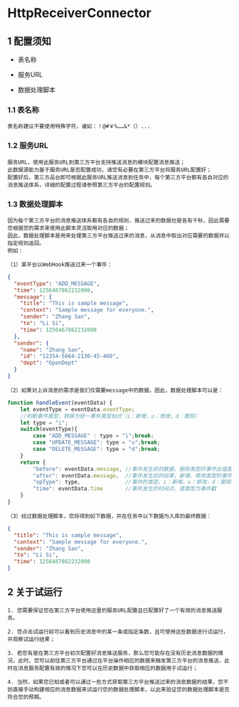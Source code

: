 # HttpReceiverConnector

## 1 配置须知

- 表名称
  
- 服务URL
  
- 数据处理脚本

### 1.1 表名称

    表名称建议不要使用特殊字符，诸如：！@#￥%……&*（）...

### 1.2 服务URL

    服务URL，使用此服务URL到第三方平台支持推送消息的模块配置消息推送；
    此数据源能力基于服务URL是否配置成功，请您有必要在第三方平台将服务URL配置好；
    配置好后，第三方品台即可根据此服务URL推送消息到任务中，每个第三方平台都有各自对应的消息推送体系，详细的配置过程请参照第三方平台的配置规则。

### 1.3 数据处理脚本

    因为每个第三方平台的消息推送体系都有各自的规则，推送过来的数据也是各有千秋，因此需要您根据您的需求来使用此脚本灵活取用对应的数据；
    因此，数据处理脚本是用来处理第三方平台推送过来的消息，从消息中取出对应需要的数据并以指定规则返回。
    例如：

    （1）某平台以WebHook推送过来一个事件：

```json
{
  "eventType": "ADD_MESSAGE",
  "time": 1256467862232000,
  "message": {
    "title": "This is sample message",
    "context": "Sample message for everyone.",
    "sender": "Zhang San",
    "to": "Li Si",
    "time": 1256467862232000
  },
  "sender": {
    "name": "Zhang San",
    "id": "12354-5664-2130-45-460",
    "dept": "OpenDept"
  }
}
```

    （2）如果对上诉消息的需求是我们仅需要message中的数据，因此，数据处理脚本可以是：

```js
function handleEvent(eventData) {
    let eventType = eventData.eventType;
    //判断事件类型，转换为统一事件类型标识（i：新增，u：修改，d：删除）
    let type = "i";
    switch(eventType){
        case "ADD_MESSAGE" : type = "i";break;
        case "UPDATE_MESSAGE": type = "u";break;
        case "DELETE_MESSAGE": type = "d";break;
    }
    return {
        "before": eventData.message, //事件发生前的数据，删除类型的事件此值是必填
        "after": eventData.message,  //事件发生后的结果，新增、修改类型的事件此值为必填
        "opType": type,              //事件的类型，i：新增，u：修改，d：删除
        "time": eventData.time       //事件发生的时间点，值类型为事件戳
    }
}
```

    （3）经过数据处理脚本，您将得到如下数据，并在任务中以下数据为入库的最终数据：

```json
{
  "title": "This is sample message",
  "context": "Sample message for everyone.",
  "sender": "Zhang San",
  "to": "Li Si",
  "time": 1256467862232000
}
```

## 2 关于试运行

    1. 您需要保证您在第三方平台使用这里的服务URL配置且已配置好了一个有效的消息推送服务。

    2. 您点击试运行前可以看到历史消息中的某一条或指定条数，且可使用这些数据进行试运行，并观察试运行结果；

    3. 若您有是在第三方平台初次配置好消息推送服务，那么您可能存在没有历史消息数据的情况，此时，您可以前往第三方平台通过在平台操作相应的数据来触发第三方平台的消息推送，此时在消息服务配置有效的情况下您可以在历史数据中获取相应的数据用于试运行；   
    
    4. 当然，如果您已知或者可以通过一些方式获取第三方平台推送过来的消息数据的结果，您不妨直接手动构建相应的消息数据来试运行您的数据处理脚本，以此来验证您的数据处理脚本是否符合您的预期。